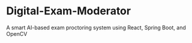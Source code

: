 # Digital-Exam-Moderator
A smart AI-based exam proctoring system using React, Spring Boot, and OpenCV
